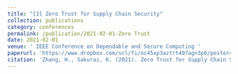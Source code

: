 ```yaml
---
title: "[3] Zero Trust for Supply Chain Security"
collection: publications
category: conferences
permalink: /publication/2021-02-01-Zero Trust
date: 2021-02-01
venue: ' IEEE Conference on Dependable and Secure Computing '
paperurl: 'https://www.dropbox.com/scl/fi/oc45xp3aztrt497agn3p6/poster4_Zero-Trust-for-Supply-Chain-Security.pdf?rlkey=fuoh7o4vs5rheoyyx3um2my8f&e=1&dl=0'
citation: 'Zhang, H., Sakurai, K. (2021). Zero Trust for Supply Chain Security. The 2021 IEEE Conference on Dependable and Secure Computing (poster). (International)'
---
```

